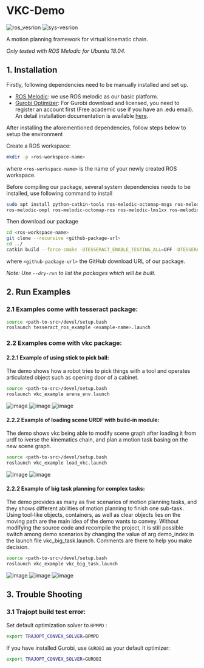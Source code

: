 # VKC-Demo

![ros_vesrion](https://img.shields.io/badge/ROS-Melodic-blue) ![sys-vesrion](https://img.shields.io/badge/Ubuntu-18.04-blue) 

A motion planning framework for virtual kinematic chain.

*Only tested with ROS Melodic for Ubuntu 18.04.*

## 1. Installation

Firstly, following dependencies need to be manually installed and set up.
- [ROS Melodic](http://wiki.ros.org/melodic/Installation): we use ROS melodic as our basic platform.
- [Gurobi Optimizer](https://www.gurobi.com/downloads/gurobi-optimizer-eula/): For Gurobi download and licensed, you need to register an account first (Free academic use if you have an .edu email). An detail installation documentation is available [here](https://www.gurobi.com/documentation/).

After installing the aforementioned dependencies, follow steps below to setup the environment

Create a ROS workspace: 

```bash
mkdir -p <ros-workspace-name>
```

where `<ros-workspace-name>` is the name of your newly created ROS workspace.



Before compiling our package, several system dependencies needs to be installed, use following command to install

```bash
sudo apt install python-catkin-tools ros-melodic-octomap-msgs ros-melodic-octomap \
ros-melodic-ompl ros-melodic-octomap-ros ros-melodic-lms1xx ros-melodic-ifopt
```



Then download our package

```bash
cd <ros-workspace-name>
git clone --recursive <github-package-url>
cd ../
catkin build --force-cmake -DTESSERACT_ENABLE_TESTING_ALL=OFF -DTESSERACT_ENABLE_TESTING_ALL=OFF
```

where `<github-package-url>` the GitHub download URL of our package.

*Note: Use `--dry-run` to list the packages which will be built.*



## 2. Run Examples

### 2.1 Examples come with tesseract package:

``` bash
source <path-to-src>/devel/setup.bash
roslaunch tesseract_ros_example <example-name>.launch
```

### 2.2 Examples come with vkc package:

#### 2.2.1 Example of using stick to pick ball:
The demo shows how a robot tries to pick things with a tool and operates articulated object such as opening door of a cabinet.
``` bash
source <path-to-src>/devel/setup.bash
roslaunch vkc_example arena_env.launch
```
![image](https://github.com/zyjiao4728/VKC-Demo/blob/tamp_dev/src/pictures/vkc_pick_stick.gif)
![image](https://github.com/zyjiao4728/VKC-Demo/blob/tamp_dev/src/pictures/vkc_move_ball_with_stick.gif)
![image](https://github.com/zyjiao4728/VKC-Demo/blob/tamp_dev/src/pictures/vkc_open_cabinet_door.gif)
#### 2.2.2 Example of loading scene URDF with build-in module:
The demo shows vkc being able to modify scene graph after loading it from urdf to iverse the kinematics chain, and plan a motion task basing on the new scene graph.
``` bash
source <path-to-src>/devel/setup.bash
roslaunch vkc_example load_vkc.launch
```
![image](https://github.com/zyjiao4728/VKC-Demo/blob/tamp_dev/src/pictures/vkc_urdf_pick_bottle_with_gripper.gif)
![image](https://github.com/zyjiao4728/VKC-Demo/blob/tamp_dev/src/pictures/vkc_urdf_move_bottle_with_gripper.gif)
#### 2.2.2 Example of big task planning for complex tasks:
The demo provides as many as five scenarios of motion planning tasks, and they shows different abilities of motion planning to finish one sub-task. Using tool-like objects, containers, as well as clear objects lies on the moving path are the main idea of the demo wants to convey.  Without modifying the source code and recompile the project, it is still possible switch among demo scenarios by changing the value of arg demo_index in the launch file vkc_big_task.launch. Comments are there to help you make decision. 
``` bash
source <path-to-src>/devel/setup.bash
roslaunch vkc_example vkc_big_task.launch
```
![image](https://github.com/zyjiao4728/VKC-Demo/blob/tamp_dev/src/pictures/vkc_big_task_move_cup_with_plate.gif)
![image](https://github.com/zyjiao4728/VKC-Demo/blob/tamp_dev/src/pictures/vkc_big_task_move_all_cups_with_plate_into_cabinet.gif)
![image](https://github.com/zyjiao4728/VKC-Demo/blob/tamp_dev/src/pictures/vkc_big_task_move_chair_away_from_path_way.gif)
## 3. Trouble Shooting

### 3.1 Trajopt build test error:

Set default optimization solver to `BPMPD` :

``` bash
export TRAJOPT_CONVEX_SOLVER=BPMPD
```

If you have installed Gurobi, use `GUROBI` as your default optimizer:

``` bash
export TRAJOPT_CONVEX_SOLVER=GUROBI
```

